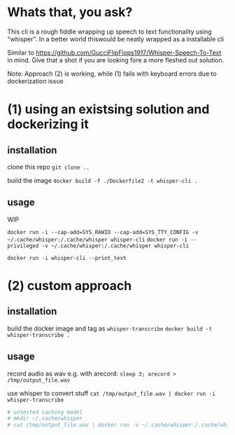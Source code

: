 # Whats that, you ask?


This cli is a rough fiddle wrapping up speech to text functionality using "whisper".
In a better world thiswould be neatly wrapped as a installable cli

Similar to https://github.com/GucciFlipFlops1917/Whisper-Speech-To-Text in mind.
Give that a shot if you are looking fore a more fleshed out solution.

Note: Approach (2) is working, while (1) fails with keyboard errors due to dockerization issue

# (1) using an existsing solution and dockerizing it

## installation

clone this repo `git clone ..`

build the image `docker build -f ./Dockerfile2 -t whisper-cli .`

## usage

WIP 

`docker run -i --cap-add=SYS_RAWIO --cap-add=SYS_TTY_CONFIG -v ~/.cache/whisper:/.cache/whisper whisper-cli`
`docker run -i --privileged -v ~/.cache/whisper:/.cache/whisper whisper-cli`

`docker run -i whisper-cli --print_text`



# (2) custom approach

## installation

build the docker image and tag as `whisper-transcribe`
`docker build -t whisper-transcribe .`

## usage

record audio as wav e.g. with arecord:
`sleep 3; arecord > /tmp/output_file.wav`

use whisper to convert stuff
`cat /tmp/output_file.wav | docker run -i whisper-transcribe`

```bash
# untested caching model
# mkdir ~/.cache/whisper
# cat /tmp/output_file.wav | docker run -v ~/.cache/whisper:/.cache/whisper -i whisper-transcribe
```